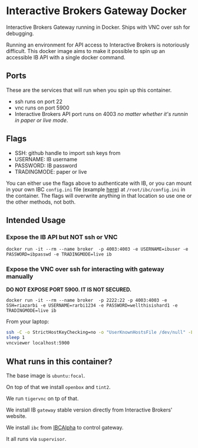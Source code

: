 # Interactive Brokers Gateway Docker

Interactive Brokers Gateway running in Docker. Ships with VNC over ssh for debugging.

Running an environment for API access to Interactive Brokers is notoriously difficult. This docker image aims to make it possible to spin up an accessible IB API with a single docker command.

## Ports

These are the services that will run when you spin up this container.

- ssh runs on port 22
- vnc runs on port 5900
- Interactive Brokers API port runs on 4003 _no matter whether it's runnin in paper or live mode_.

## Flags

- SSH: github handle to import ssh keys from
- USERNAME: IB username
- PASSWORD: IB password
- TRADINGMODE: paper or live

You can either use the flags above to authenticate with IB, or you can mount in your own IBC `config.ini` file (example [here](https://github.com/IbcAlpha/IBC/blob/master/resources/config.ini)) at `/root/ibc/config.ini` in the container. The flags will overwrite anything in that location so use one or the other methods, not both.

## Intended Usage

### Expose the IB API but NOT ssh or VNC

```
docker run -it --rm --name broker  -p 4003:4003 -e USERNAME=ibuser -e PASSWORD=ibpasswd -e TRADINGMODE=live ib
```

### Expose the VNC over ssh for interacting with gateway manually

**DO NOT EXPOSE PORT 5900. IT IS NOT SECURED.**

```
docker run -it --rm --name broker  -p 2222:22 -p 4003:4003 -e SSH=riazarbi -e USERNAME=rarbi1234 -e PASSWORD=wellthisishard1 -e TRADINGMODE=live ib
```

From your laptop: 

```bash
ssh -C -o StrictHostKeyChecking=no -o "UserKnownHostsFile /dev/null" -L 5900:localhost:5900 root@server -p 2222 &
sleep 1
vncviewer localhost:5900
```

## What runs in this container?

The base image is `ubuntu:focal`.

On top of that we install `openbox` and `tint2`. 

We run `tigervnc` on tp of that.

We install IB `gateway` stable version directly from Interactive Brokers' website.

We install `ibc` from [IBCAlpha](https://github.com/IbcAlpha/IBC) to control gateway.

It all runs via `supervisor`.
